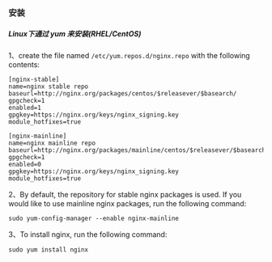 ### 安装

##### Linux下通过 yum 来安装(RHEL/CentOS)

1、create the file named `/etc/yum.repos.d/nginx.repo` with the following contents:

```
[nginx-stable]
name=nginx stable repo
baseurl=http://nginx.org/packages/centos/$releasever/$basearch/
gpgcheck=1
enabled=1
gpgkey=https://nginx.org/keys/nginx_signing.key
module_hotfixes=true

[nginx-mainline]
name=nginx mainline repo
baseurl=http://nginx.org/packages/mainline/centos/$releasever/$basearch/
gpgcheck=1
enabled=0
gpgkey=https://nginx.org/keys/nginx_signing.key
module_hotfixes=true
```

2、By default, the repository for stable nginx packages is used. If you would like to use mainline nginx packages, run the following command:

```
sudo yum-config-manager --enable nginx-mainline
```

3、To install nginx, run the following command:

```
sudo yum install nginx
```



